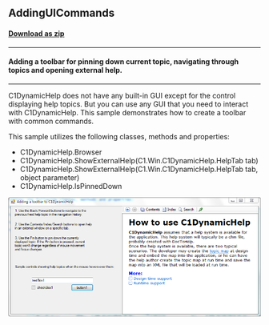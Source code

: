 ## AddingUICommands
#### [Download as zip](https://grapecity.github.io/DownGit/#/home?url=https://github.com/GrapeCity/ComponentOne-WinForms-Samples/tree/master/NetFramework\DynamicHelp\VB\AddingUICommands)
____
#### Adding a toolbar for pinning down current topic, navigating through topics and opening external help.
____
C1DynamicHelp does not have any built-in GUI except for the control displaying help topics.
But you can use any GUI that you need to interact with C1DynamicHelp. This sample demonstrates how to create a toolbar with common commands.

This sample utilizes the following classes, methods and properties:

* C1DynamicHelp.Browser
* C1DynamicHelp.ShowExternalHelp(C1.Win.C1DynamicHelp.HelpTab tab)
* C1DynamicHelp.ShowExternalHelp(C1.Win.C1DynamicHelp.HelpTab tab, object parameter)
* C1DynamicHelp.IsPinnedDown

![screenshot](screenshot.png)
